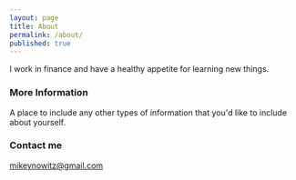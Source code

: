 ```yaml
---
layout: page
title: About
permalink: /about/
published: true
---
```


I work in finance and have a healthy appetite for learning new things.

### More Information

A place to include any other types of information that you'd like to include about yourself.

### Contact me

[mikeynowitz@gmail.com](mailto:mikeynowitz@gmail.com)
